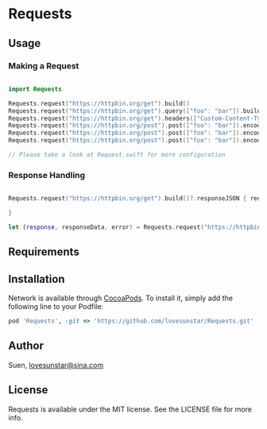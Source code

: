 # Requests

## Usage

### Making a Request

```swift

import Requests

Requests.request("https://httpbin.org/get").build()
Requests.request("https://httpbin.org/get").query(["foo": "bar"]).build()
Requests.request("https://httpbin.org/get").headers(["Custom-Content-Type": "application/json; encrypted=1"]).build()
Requests.request("https://httpbin.org/post").post(["foo": "bar"]).encoding(.url).build()
Requests.request("https://httpbin.org/post").post(["foo": "bar"]).encoding(.json).retry(1).build()
Requests.request("https://httpbin.org/post").post(["foo": "bar"]).encoding(.json).priority(Network.Priority.Low).build()

// Please take a look at Request.swift for more configuration 

```

### Response Handling

```swift

Requests.request("https://httpbin.org/get").build()?.responseJSON { request, response, responseValue, error in 

}

let (response, responseData, error) = Requests.request("https://httpbin.org/post").query(["foo": "bar"]).post(["encode": "json"]).encoding(.JSON).syncResponseJSON()

```
## Requirements

## Installation

Network is available through [CocoaPods](http://cocoapods.org). To install
it, simply add the following line to your Podfile:

```ruby
pod 'Requests', :git => 'https://github.com/lovesunstar/Requests.git'
```

## Author

Suen, lovesunstar@sina.com

## License

Requests is available under the MIT license. See the LICENSE file for more info.

